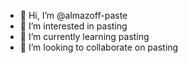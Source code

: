 - 👋 Hi, I’m @almazoff-paste
- 👀 I’m interested in pasting
- 🌱 I’m currently learning pasting
- 💞️ I’m looking to collaborate on pasting

<!---
almazoff-paste/almazoff-paste is a ✨ special ✨ repository because its `README.md` (this file) appears on your GitHub profile.
You can click the Preview link to take a look at your changes.
--->

